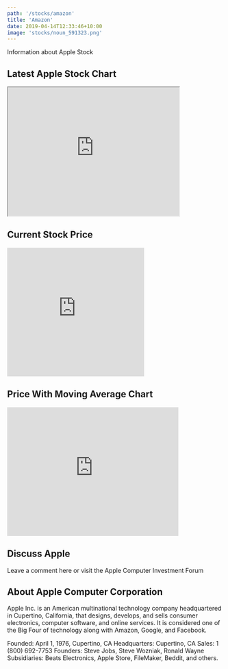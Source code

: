 ```yaml
---
path: '/stocks/amazon'
title: 'Amazon'
date: 2019-04-14T12:33:46+10:00
image: 'stocks/noun_591323.png'
---
```


Information about Apple Stock

## Latest Apple Stock Chart

<iframe height="300" width="400" src="https://ssltvc.forexprostools.com/?pair_ID=6408&height=480&width=650&interval=300&plotStyle=area&domain_ID=1&lang_ID=1&timezone_ID=7"></iframe>

## Current Stock Price

<!-- Start TC2000 widget -->
<iframe width="320" noresize="noresize" scrolling="no" height="300" frameborder="0" src="https://widgets.tc2000.com/WidgetServer.ashx?id=139104"></iframe>
<!-- END TC2000 Widget -->

## Price With Moving Average Chart

<!-- Start TC2000 widget -->
<iframe width="400" noresize="noresize" scrolling="no" height="300" frameborder="0" src="https://widgets.tc2000.com/WidgetServer.ashx?id=139105"></iframe>
<!-- END TC2000 Widget -->


## Discuss Apple

Leave a comment here or visit the Apple Computer Investment Forum

## About Apple Computer Corporation

Apple Inc. is an American multinational technology company headquartered in Cupertino, California, that designs, develops, and sells consumer electronics, computer software, and online services. It is considered one of the Big Four of technology along with Amazon, Google, and Facebook. 

Founded: April 1, 1976, Cupertino, CA
Headquarters: Cupertino, CA
Sales: 1 (800) 692-7753
Founders: Steve Jobs, Steve Wozniak, Ronald Wayne
Subsidiaries: Beats Electronics, Apple Store, FileMaker, Beddit, and others.